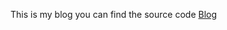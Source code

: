 This is my blog you can find the source code [Blog]([github.com/mikebug/Bugblog](https://github.com/mikebug/bugblog))
